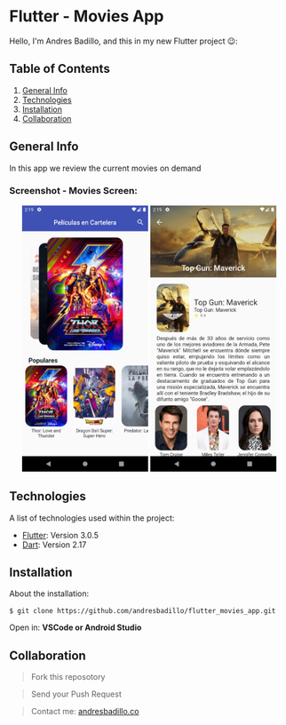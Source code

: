 # Flutter - Movies App

Hello, I'm Andres Badillo, and this in my new Flutter project 😉:

## Table of Contents
1. [General Info](#general-info)
2. [Technologies](#technologies)
3. [Installation](#installation)
4. [Collaboration](#collaboration)

## General Info
In this app we review the current movies on demand

<h3 align="left">Screenshot - Movies Screen:</h3>
<p align="center">
<a rel="noreferrer"><img src="https://github.com/andresbadillo/flutter_movies_app/blob/master/assets/Screenshot_1.png" width="45%"/> </a><a rel="noreferrer"><img src="https://github.com/andresbadillo/flutter_movies_app/blob/master/assets/Screenshot_2.png" width="45%"/></a>
</p>

## Technologies
A list of technologies used within the project:
* [Flutter](https://flutter.dev/): Version 3.0.5 
* [Dart](https://dart.dev/): Version 2.17

## Installation
About the installation:
```
$ git clone https://github.com/andresbadillo/flutter_movies_app.git
```
Open in: **VSCode or Android Studio**

## Collaboration

> Fork this reposotory

> Send your Push Request

> Contact me: [andresbadillo.co](https://www.andresbadillo.co/)
